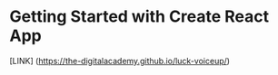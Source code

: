 # Getting Started with Create React App
[LINK] (https://the-digitalacademy.github.io/luck-voiceup/)
